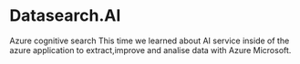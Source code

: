 # Datasearch.AI
Azure cognitive search
This time we learned about AI service inside of the azure application to extract,improve and analise data with Azure Microsoft.
